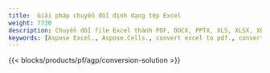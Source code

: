 ```yaml
---
title:  Giải pháp chuyển đổi định dạng tệp Excel
weight: 7730
description: Chuyển đổi file Excel thành PDF, DOCX, PPTX, XLS, XLSX, XLSM, XLSB, ODS, CSV, TSV, 076110348 1, JPG, BMP, PNG, SVG, TIFF, XPS, MHTML và Markdown.
keywords: [Aspose Excel., Aspose.Cells., convert excel to pdf., convert excel to json., convert txt to sql., convert csv to json., convert json to pdf., xml to excel and Convert files between various formats]
---
```

{{< blocks/products/pf/agp/conversion-solution >}} 
